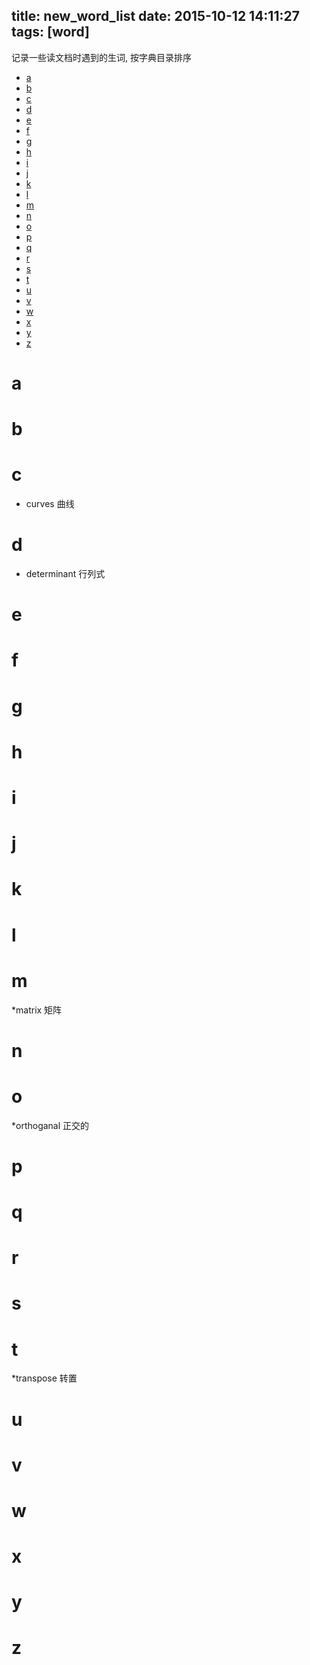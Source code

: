 title: new_word_list
date: 2015-10-12 14:11:27
tags: [word]
---

记录一些读文档时遇到的生词, 按字典目录排序

<!-- more -->
* [a](#a)
* [b](#b)
* [c](#c)
* [d](#d)
* [e](#e)
* [f](#f)
* [g](#g)
* [h](#h)
* [i](#i)
* [j](#j)
* [k](#k)
* [l](#l)
* [m](#m)
* [n](#n)
* [o](#o)
* [p](#p)
* [q](#q)
* [r](#r)
* [s](#s)
* [t](#t)
* [u](#u)
* [v](#v)
* [w](#w)
* [x](#x)
* [y](#y)
* [z](#z)


# a
# b
# c
* curves    曲线

# d
* determinant   行列式   

# e
# f
# g
# h
# i
# j
# k
# l
# m
*matrix     矩阵

# n
# o
*orthoganal 正交的

# p
# q
# r
# s
# t
*transpose 转置

# u
# v
# w
# x
# y
# z

